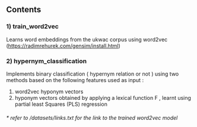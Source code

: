 ## Contents

### 1) train_word2vec
Learns word embeddings from the ukwac corpus using word2vec (https://radimrehurek.com/gensim/install.html)

### 2) hypernym_classification
Implements binary classification ( hypernym relation or not ) using two methods based on the following features used as input :
1. word2vec hyponym vectors
2. hyponym vectors obtained by applying a lexical function F , learnt using partial least Squares (PLS) regression

###### * refer to /datasets/links.txt for the link to the trained word2vec model

